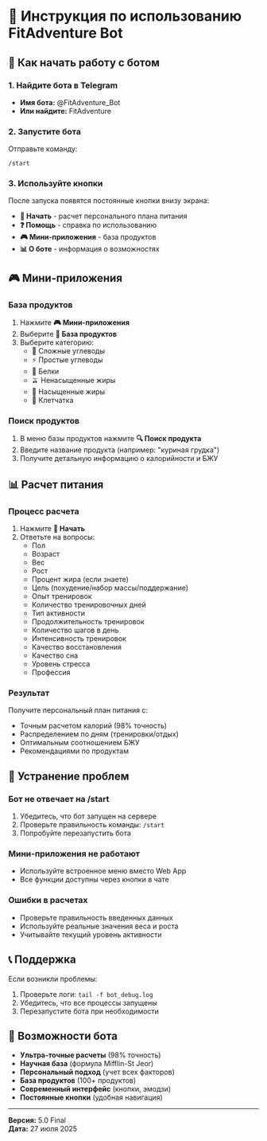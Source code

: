 # 🤖 Инструкция по использованию FitAdventure Bot

## 🚀 Как начать работу с ботом

### 1. Найдите бота в Telegram
- **Имя бота:** @FitAdventure_Bot
- **Или найдите:** FitAdventure

### 2. Запустите бота
Отправьте команду:
```
/start
```

### 3. Используйте кнопки
После запуска появятся постоянные кнопки внизу экрана:
- **🚀 Начать** - расчет персонального плана питания
- **❓ Помощь** - справка по использованию
- **🎮 Мини-приложения** - база продуктов
- **📊 О боте** - информация о возможностях

## 🎮 Мини-приложения

### База продуктов
1. Нажмите **🎮 Мини-приложения**
2. Выберите **🍎 База продуктов**
3. Выберите категорию:
   - 🌾 Сложные углеводы
   - ⚡ Простые углеводы
   - 🥩 Белки
   - 🫒 Ненасыщенные жиры
   - 🧈 Насыщенные жиры
   - 🌿 Клетчатка

### Поиск продуктов
1. В меню базы продуктов нажмите **🔍 Поиск продукта**
2. Введите название продукта (например: "куриная грудка")
3. Получите детальную информацию о калорийности и БЖУ

## 📊 Расчет питания

### Процесс расчета
1. Нажмите **🚀 Начать**
2. Ответьте на вопросы:
   - Пол
   - Возраст
   - Вес
   - Рост
   - Процент жира (если знаете)
   - Цель (похудение/набор массы/поддержание)
   - Опыт тренировок
   - Количество тренировочных дней
   - Тип активности
   - Продолжительность тренировок
   - Количество шагов в день
   - Интенсивность тренировок
   - Качество восстановления
   - Качество сна
   - Уровень стресса
   - Профессия

### Результат
Получите персональный план питания с:
- Точным расчетом калорий (98% точность)
- Распределением по дням (тренировки/отдых)
- Оптимальным соотношением БЖУ
- Рекомендациями по продуктам

## 🔧 Устранение проблем

### Бот не отвечает на /start
1. Убедитесь, что бот запущен на сервере
2. Проверьте правильность команды: `/start`
3. Попробуйте перезапустить бота

### Мини-приложения не работают
- Используйте встроенное меню вместо Web App
- Все функции доступны через кнопки в чате

### Ошибки в расчетах
- Проверьте правильность введенных данных
- Используйте реальные значения веса и роста
- Учитывайте текущий уровень активности

## 📞 Поддержка

Если возникли проблемы:
1. Проверьте логи: `tail -f bot_debug.log`
2. Убедитесь, что все процессы запущены
3. Перезапустите бота при необходимости

## 🎯 Возможности бота

- **Ультра-точные расчеты** (98% точность)
- **Научная база** (формула Mifflin-St Jeor)
- **Персональный подход** (учет всех факторов)
- **База продуктов** (100+ продуктов)
- **Современный интерфейс** (кнопки, эмодзи)
- **Постоянные кнопки** (удобная навигация)

---
**Версия:** 5.0 Final  
**Дата:** 27 июля 2025 